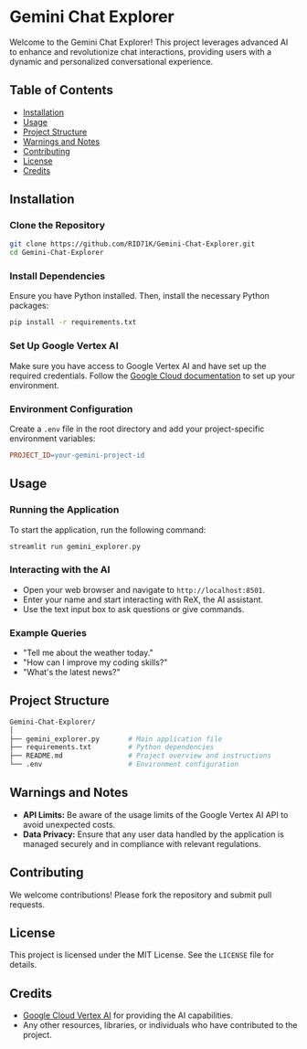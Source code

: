 
# Gemini Chat Explorer

Welcome to the Gemini Chat Explorer! This project leverages advanced AI to enhance and revolutionize chat interactions, providing users with a dynamic and personalized conversational experience.

## Table of Contents
- [Installation](#installation)
- [Usage](#usage)
- [Project Structure](#project-structure)
- [Warnings and Notes](#warnings-and-notes)
- [Contributing](#contributing)
- [License](#license)
- [Credits](#credits)

## Installation

### Clone the Repository
```sh
git clone https://github.com/RID71K/Gemini-Chat-Explorer.git
cd Gemini-Chat-Explorer
```

### Install Dependencies
Ensure you have Python installed. Then, install the necessary Python packages:
```sh
pip install -r requirements.txt
```

### Set Up Google Vertex AI
Make sure you have access to Google Vertex AI and have set up the required credentials. Follow the [Google Cloud documentation](https://cloud.google.com/vertex-ai/docs/start) to set up your environment.

### Environment Configuration
Create a `.env` file in the root directory and add your project-specific environment variables:
```makefile
PROJECT_ID=your-gemini-project-id
```

## Usage

### Running the Application
To start the application, run the following command:
```sh
streamlit run gemini_explorer.py
```

### Interacting with the AI
- Open your web browser and navigate to `http://localhost:8501`.
- Enter your name and start interacting with ReX, the AI assistant.
- Use the text input box to ask questions or give commands.

### Example Queries
- "Tell me about the weather today."
- "How can I improve my coding skills?"
- "What's the latest news?"

## Project Structure
```bash
Gemini-Chat-Explorer/
│
├── gemini_explorer.py       # Main application file
├── requirements.txt         # Python dependencies
├── README.md                # Project overview and instructions
└── .env                     # Environment configuration
```

## Warnings and Notes
- **API Limits:** Be aware of the usage limits of the Google Vertex AI API to avoid unexpected costs.
- **Data Privacy:** Ensure that any user data handled by the application is managed securely and in compliance with relevant regulations.

## Contributing
We welcome contributions! Please fork the repository and submit pull requests.

## License
This project is licensed under the MIT License. See the `LICENSE` file for details.

## Credits
- [Google Cloud Vertex AI](https://cloud.google.com/vertex-ai) for providing the AI capabilities.
- Any other resources, libraries, or individuals who have contributed to the project.
